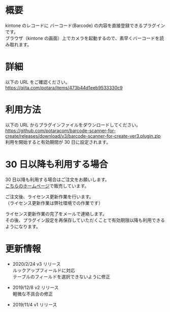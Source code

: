 # 概要

kintone のレコードに バーコード(Barcode) の内容を直接登録できるプラグインです。  
ブラウザ（kintone の画面）上でカメラを起動するので、素早くバーコードを読み取れます。

# 詳細

以下の URL をご確認ください。  
https://qiita.com/potara/items/473b44d1eeb9533330c9

# 利用方法

以下の URL からプラグインファイルをダウンロードしてください。  
https://github.com/potaracom/barcode-scanner-for-create/releases/download/v3/barcode-scanner-for-create-ver3.plugin.zip  
利用を開始すると有効期間が 30 日に設定されます。

# 30 日以降も利用する場合

30 日以降も利用する場合はご注文をお願いします。  
[こちらのホームページ](https://potaracom.stores.jp/items/5db3e6875b61b46834762abb)で販売しています。

ご注文後、ライセンス更新作業を行います。  
（ライセンス更新作業は弊社環境での作業です）

ライセンス更新作業の完了をメールで連絡します。  
その後、プラグイン設定を再保存していただくことで有効期限以降も利用できるようになります。

# 更新情報
- 2020/2/24 v3 リリース  
  ルックアップフィールドに対応  
  テーブルのフィールドを選択できないように修正

- 2019/12/8 v2 リリース  
  軽微な不具合の修正

- 2019/11/4 v1 リリース  
